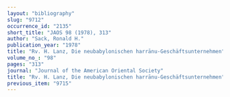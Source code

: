 ```yaml
---
layout: "bibliography"
slug: "9712"
occurrence_id: "2135"
short_title: "JAOS 98 (1978), 313"
author: "Sack, Ronald H."
publication_year: "1978"
title: "Rv. H. Lanz, Die neubabylonischen harrānu-Geschäftsunternehmen"
volume_no_: "98"
pages: "313"
journal: "Journal of the American Oriental Society"
title: "Rv. H. Lanz, Die neubabylonischen harrānu-Geschäftsunternehmen"
previous_item: "9715"
---
```


